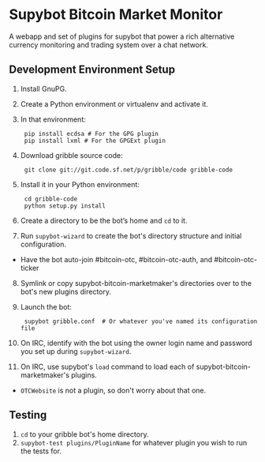 # Supybot Bitcoin Market Monitor
A webapp and set of plugins for supybot that power a rich alternative currency monitoring and trading system over
 a chat network.

## Development Environment Setup
1. Install GnuPG.
2. Create a Python environment or virtualenv and activate it.
3. In that environment:

        pip install ecdsa # For the GPG plugin
        pip install lxml # For the GPGExt plugin

4. Download gribble source code:

        git clone git://git.code.sf.net/p/gribble/code gribble-code

5. Install it in your Python environment:

        cd gribble-code
        python setup.py install

6. Create a directory to be the bot’s home and `cd` to it.
7. Run `supybot-wizard` to create the bot's directory structure and initial configuration.
  * Have the bot auto-join #bitcoin-otc, #bitcoin-otc-auth, and #bitcoin-otc-ticker

8. Symlink or copy supybot-bitcoin-marketmaker's directories over to the bot's new plugins directory.

9. Launch the bot:

        supybot gribble.conf  # Or whatever you've named its configuration file

10. On IRC, identify with the bot using the owner login name and password you set up during `supybot-wizard`.

11. On IRC, use supybot's `load` command to load each of supybot-bitcoin-marketmaker's plugins.
 * `OTCWebsite` is not a plugin, so don't worry about that one.

## Testing
1. `cd` to your gribble bot's home directory.
2. `supybot-test plugins/PluginName` for whatever plugin you wish to run the tests for.